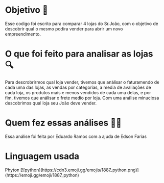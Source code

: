 <h1>Objetivo 🚀</h1>
<p>Esse codigo foi escrito para comparar 4 lojas do Sr.João, com o objetivo de descobrir qual o mesmo podira vender para abrir um novo empreendimento.</p>
<h1>O que foi feito para analisar as lojas 🔍</h1>
<p>Para descrobrirmos qual loja vender, tivemos que análisar o faturamendo de cada uma das lojas, as vendas por categorias, a media de avaliações de cada loja, os produtos mais e menos vendidos de cada uma delas, e por fim, tivemos que análisar o frete medio por loja. Com uma análise minuciosa descobrimos qual loja seu João deve vender.</p>
<h1>Quem fez essas análises ✍🏼</h1>
<p>Essa análise foi feita por Eduardo Ramos com a ajuda de Edson Farias</p>
<h1>Linguagem usada</h1>
<p> Phyton [![python](https://cdn3.emoji.gg/emojis/1887_python.png)](https://emoji.gg/emoji/1887_python)
</p>
